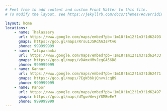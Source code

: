 ```yaml
---
# Feel free to add content and custom Front Matter to this file.
# To modify the layout, see https://jekyllrb.com/docs/themes/#overriding-theme-defaults

layout: home
locations:
    - name: Thalassery
      url: https://www.google.com/maps/embed?pb=!1m18!1m12!1m3!1d62493.90409869421!2d75.44316311086209!3d11.774272861441101!2m3!1f0!2f0!3f0!3m2!1i1024!2i768!4f13.1!3m3!1m2!1s0x3ba4264e6849acf1%3A0x7c65646c8e8843da!2sKulfi%20Ice%20Creams%20%26%20Pastries!5e0!3m2!1sen!2sin!4v1597426168966!5m2!1sen!2sin
      gmaps: https://goo.gl/maps/Rrsu1JSRdAA3sPtv6
      phone: 999999999
    - name: Taliparamba
      url: https://www.google.com/maps/embed?pb=!1m18!1m12!1m3!1d62433.73907389559!2d75.32472657910158!3d12.036037600000006!2m3!1f0!2f0!3f0!3m2!1i1024!2i768!4f13.1!3m3!1m2!1s0x3ba43ff21416587d%3A0x37bae3094edef340!2sKulfi!5e0!3m2!1sen!2sin!4v1597427432502!5m2!1sen!2sin
      gmaps: https://goo.gl/maps/vDAmxHMvJegGA56D8
      phone: 999999999
    - name: Kannur
      url: https://www.google.com/maps/embed?pb=!1m18!1m12!1m3!1d62471.078490025015!2d75.34289917910155!3d11.874251600000003!2m3!1f0!2f0!3f0!3m2!1i1024!2i768!4f13.1!3m3!1m2!1s0x3ba43d2dc350b807%3A0xbd0f11d11bff95c2!2sKulfi%20-%20The%20Taste%20Of%20Happiness!5e0!3m2!1sen!2sin!4v1597427487167!5m2!1sen!2sin
      gmaps: https://goo.gl/maps/7EgW3bkjQnvvicqB9
      phone: 999999999
    - name: Panoor
      url: https://www.google.com/maps/embed?pb=!1m18!1m12!1m3!1d62497.34230847855!2d75.54117407910157!3d11.759140500000006!2m3!1f0!2f0!3f0!3m2!1i1024!2i768!4f13.1!3m3!1m2!1s0x3ba429762f1c1e1f%3A0xce0f4b8c2bf10555!2sKulfi%20Ice%20creams%20%26%20pastries!5e0!3m2!1sen!2sin!4v1597427531329!5m2!1sen!2sin
      gmaps: https://goo.gl/maps/dTgweWevjY8MBwEe7
      phone: 999999999
---
```

